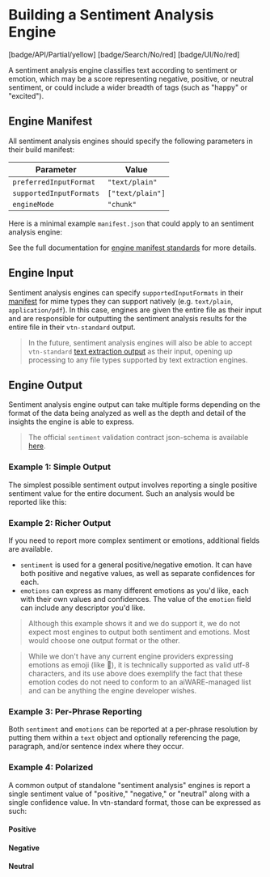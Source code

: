 # Building a Sentiment Analysis Engine

[badge/API/Partial/yellow]
[badge/Search/No/red]
[badge/UI/No/red]

A sentiment analysis engine classifies text according to sentiment or emotion, which may be a score representing negative, positive, or neutral sentiment, or could include a wider breadth of tags (such as "happy" or "excited").

## Engine Manifest

All sentiment analysis engines should specify the following parameters in their build manifest:

| Parameter | Value |
| --------- | ----- |
| `preferredInputFormat` | `"text/plain"` |
| `supportedInputFormats` | `["text/plain"]` |
| `engineMode` | `"chunk"` |

Here is a minimal example `manifest.json` that could apply to an sentiment analysis engine:

[](manifest.example.json ':include :type=code json')

See the full documentation for [engine manifest standards](/developer/engines/standards/engine-manifest/) for more details.

## Engine Input

Sentiment analysis engines can specify `supportedInputFormats` in their [manifest](/developer/engines/standards/engine-manifest/) for mime types they can support natively (e.g. `text/plain`, `application/pdf`).
In this case, engines are given the entire file as their input and are responsible for outputting the sentiment analysis results for the entire file in their `vtn-standard` output.

> In the future, sentiment analysis engines will also be able to accept `vtn-standard` [text extraction output](/developer/engines/cognitive/text/text-extraction/?id=engine-output) as their input, opening up processing to any file types supported by text extraction engines.

## Engine Output

Sentiment analysis engine output can take multiple forms depending on the format of the data being analyzed as well as the depth and detail of the insights the engine is able to express.

> The official `sentiment` validation contract json-schema is available
[here](/schemas/vtn-standard/sentiment/sentiment.json ':ignore').

### Example 1: Simple Output

The simplest possible sentiment output involves reporting a single positive sentiment value for the entire document.
Such an analysis would be reported like this:

[](../../../../../../schemas/vtn-standard/sentiment/examples/simple.json ':include :type=code json')

### Example 2: Richer Output

If you need to report more complex sentiment or emotions, additional fields are available.

- `sentiment` is used for a general positive/negative emotion.
It can have both positive and negative values, as well as separate confidences for each.
- `emotions` can express as many different emotions as you'd like, each with their own values and confidences.
The value of the `emotion` field can include any descriptor you'd like.

> Although this example shows it and we do support it, we do not expect most engines to output both sentiment and emotions.
Most would choose one output format or the other.

[](../../../../../../schemas/vtn-standard/sentiment/examples/with-emotions.json ':include :type=code json')

> While we don't have any current engine providers expressing emotions as emoji (like 🤯), it is technically supported as valid utf-8 characters,
and its use above does exemplify the fact that these emotion codes do not need to conform to an aiWARE-managed list and can be anything the engine developer wishes.

### Example 3: Per-Phrase Reporting

Both `sentiment` and `emotions` can be reported at a per-phrase resolution by putting them within a `text` object
and optionally referencing the page, paragraph, and/or sentence index where they occur.

[](../../../../../../schemas/vtn-standard/sentiment/examples/per-phrase.json ':include :type=code json')

### Example 4: Polarized

A common output of standalone "sentiment analysis" engines is report a single sentiment value of "positive," "negative," or "neutral" along with a single confidence value.
In vtn-standard format, those can be expressed as such:

<!--
TODO: Explore whether it's too late to rewrite this entirely to just sentiment.value and sentime.confidence and just have value be from -1 to 1.
Or at least consolidate the confidence scores into just a `confidence` key.
Otherwise this is the only one with a differently-named confidence key
-->

#### Positive

[](../../../../../../schemas/vtn-standard/sentiment/examples/polarized.positive.json ':include :type=code json')

#### Negative

[](../../../../../../schemas/vtn-standard/sentiment/examples/polarized.negative.json ':include :type=code json')

#### Neutral

[](../../../../../../schemas/vtn-standard/sentiment/examples/polarized.neutral.json ':include :type=code json')
